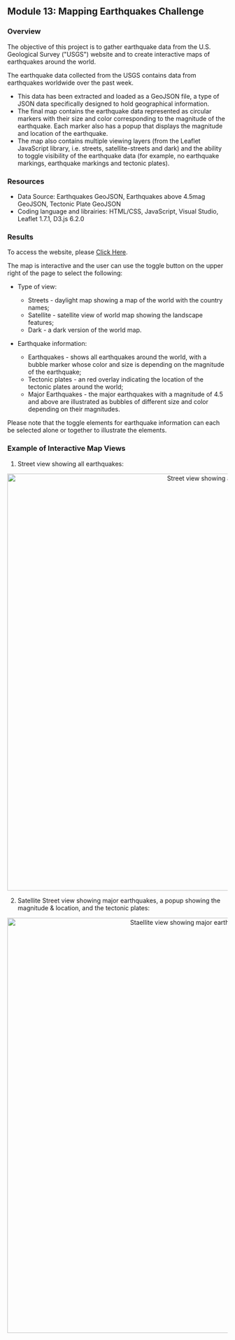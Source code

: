 ## Module 13: Mapping Earthquakes Challenge

### Overview

The objective of this project is to gather earthquake data from the U.S. Geological Survey ("USGS") website and to create interactive maps of earthquakes around the world.

The earthquake data collected from the USGS contains data from earthquakes worldwide over the past week. 

- This data has been extracted and loaded as a GeoJSON file, a type of JSON data specifically designed to hold geographical information. 
- The final map contains the earthquake data represented as circular markers with their size and color corresponding to the magnitude of the earthquake. Each marker also has a popup that displays the magnitude and location of the earthquake. 
- The map also contains multiple viewing layers (from the Leaflet JavaScript library, i.e. streets, satellite-streets and dark) and the ability to toggle visibility of the earthquake data (for example, no earthquake markings, earthquake markings and tectonic plates).  

### Resources

- Data Source: Earthquakes GeoJSON, Earthquakes above 4.5mag GeoJSON, Tectonic Plate GeoJSON
- Coding language and librairies: HTML/CSS, JavaScript, Visual Studio, Leaflet 1.7.1, D3.js 6.2.0

### Results

To access the website, please [Click Here](https://bluckoo.github.io/Module_13_Earthquakes_Challenge/).

The map is interactive and the user can use the toggle button on the upper right of the page to select the following:

- Type of view:
  - Streets - daylight map showing a map of the world with the country names;
  - Satellite - satellite view of world map showing the landscape features;
  - Dark - a dark version of the world map.

- Earthquake information:
  - Earthquakes - shows all earthquakes around the world, with a bubble marker whose color and size is depending on the magnitude of the earthquake;
  - Tectonic plates - an red overlay indicating the location of the tectonic plates around the world;
  - Major Earthquakes - the major earthquakes with a magnitude of 4.5 and above are illustrated as bubbles of different size and color depending on their magnitudes.
  
Please note that the toggle elements for earthquake information can each be selected alone or together to illustrate the elements.

### Example of Interactive Map Views

1. Street view showing all earthquakes:

<p align="center">
<img width="953" alt="Street view showing all earthquakes" src="https://user-images.githubusercontent.com/82583576/126418327-83da8d69-6f16-42e6-b8c7-5c0fe98c6c86.PNG">
</p>

2. Satellite Street view showing major earthquakes, a popup showing the magnitude & location, and the tectonic plates:

<p align="center">
<img width="949" alt="Staellite view showing major earthquakes and tectonic plates" src="https://user-images.githubusercontent.com/82583576/126418884-a58060e1-7557-405a-8785-da91f1134e14.PNG">
</p>

